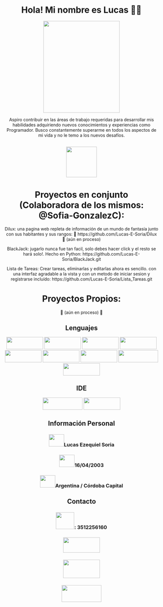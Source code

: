 <h1 align="center">Hola! Mi nombre es Lucas 👋🏻</h1>
<p align="center"><img src="https://github.com/Lucas-E-Soria/Lucas-E-Soria/assets/136083264/c41f5724-4488-4674-84f3-dd04c40c8008" width="250px" height="300px"></p>
<p align="center">Aspiro contribuir en las áreas de trabajo requeridas para desarrollar mis habilidades adquiriendo nuevos conocimientos y experiencias como Programador. Busco constantemente superarme en todos los aspectos de mi vida y no le temo a los nuevos desafíos.</p>

<h2 align="center"><a href="https://github.com/Lucas-E-Soria/Lucas-E-Soria/files/13300251/CV.Lucas.pdf" target="_blank"><img src="https://github.com/Lucas-E-Soria/Lucas-E-Soria/assets/136083264/f95a370f-13d9-44e2-a1d7-37d49ca90238" widht="100px" height="100px"></a></h2>
  
<h1 align="center">Proyectos en conjunto (Colaboradora de los mismos: @Sofia-GonzalezC):</h1>
<p align="center">Dilux: una pagina web repleta de información de un mundo de fantasía junto con sus habitantes y sus rangos: 🚧 https://github.com/Lucas-E-Soria/Dilux 🚧 (aún en proceso)</p>
<p align="center">BlackJack: jugarlo nunca fue tan facil, solo debes hacer click y el resto se hará solo!. Hecho en Python: https://github.com/Lucas-E-Soria/BlackJack.git</p>
<p align="center">Lista de Tareas: Crear tareas, eliminarlas y editarlas ahora es sencillo. con una interfaz agradable a la vista y con un metodo de iniciar sesion y registrarse incluído: https://github.com/Lucas-E-Soria/Lista_Tareas.git
</p>
<h1 align="center">Proyectos Propios:</h1>
<p align="center">🚧 (aún en proceso) 🚧</p>

<h2 align="center">Lenguajes</h2>
<p align="center"><img src="https://img.shields.io/badge/HTML5-E34F26?style=for-the-badge&logo=html5&logoColor=white" width="120px" height="40px">
<img src="https://img.shields.io/badge/JavaScript-323330?style=for-the-badge&logo=javascript&logoColor=F7DF1E" width="120px" height="40px">
<img src="https://img.shields.io/badge/Python-FFD43B?style=for-the-badge&logo=python&logoColor=blue" width="120px" height="40px">
<img src="https://img.shields.io/badge/Django-092E20?style=for-the-badge&logo=django&logoColor=green" width="120px" height="40px">
<img src="https://img.shields.io/badge/React-20232A?style=for-the-badge&logo=react&logoColor=61DAFB" width="120px" height="40px">
<img src="https://img.shields.io/badge/next%20js-000000?style=for-the-badge&logo=nextdotjs&logoColor=white" width="120px" height="40px">
<img src="https://img.shields.io/badge/Sqlite-003B57?style=for-the-badge&logo=sqlite&logoColor=white" width="120px" height="40px">
<img src="https://img.shields.io/badge/Microsoft%20SQL%20Server-CC2927?style=for-the-badge&logo=microsoft%20sql%20server&logoColor=white" width="130px" height="40px"><img src="https://img.shields.io/badge/Postman-FF6C37?style=for-the-badge&logo=Postman&logoColor=white" width="120px" height="40px"></p>

<h2 align="center">IDE</h2>
<p align="center"><img src="https://img.shields.io/badge/Visual_Studio_Code-0078D4?style=for-the-badge&logo=visual%20studio%20code&logoColor=white" width="130px" height="40px">
<img src="https://img.shields.io/badge/PyCharm-000000.svg?&style=for-the-badge&logo=PyCharm&logoColor=white" width="120px" height="40px"></p>

<h2 align="center">Información Personal</h2>
<h3 align="center"><img src="https://github.com/Lucas-E-Soria/Lucas-E-Soria/assets/136083264/7db829e7-df98-49c1-9790-461b0514ee52" width="50px" height="40px">Lucas Ezequiel Soria</h3>
<h3 align="center"><img src="https://github.com/Lucas-E-Soria/Lucas-E-Soria/assets/136083264/be38eb57-d3fd-419a-972f-556b5a8f5d89" width="50px" height="40px">16/04/2003</h3>
<h3 align="center"><img src="https://github.com/Lucas-E-Soria/Lucas-E-Soria/assets/136083264/75f67682-d64b-49bb-b572-5dd3fba28a5f" width="50px" height="40px">Argentina / Córdoba Capital</h3>

<h2 align="center">Contacto</h2>
<h3 align="center"><img src="https://github.com/Lucas-E-Soria/Lucas-E-Soria/assets/136083264/e048d86f-b486-4368-a0d9-e4d2f617a1f2" width="60px" height="55px">: 3512256160</h3>
<h3 align="center"><a href="mailto:azola751@gmail.com" target="_blank"><img src="https://img.shields.io/badge/Gmail-D14836?style=for-the-badge&logo=gmail&logoColor=white" width="120px" height="50px"></a></h3>
<h3 align="center"><a href="https://www.linkedin.com/in/lucassoria/" target="_blank"><img src="https://github.com/Lucas-E-Soria/Lucas-E-Soria/assets/136083264/92a44dcc-4093-4584-a3f0-d48d9d2e1f91" width="120px" height="60px"></a></h3>
<h3 align="center"><a href="https://api.whatsapp.com/send?phone=5493512256160&text=¡Hola!" target="_blank"><img src="https://img.shields.io/badge/WhatsApp-25D366?style=for-the-badge&logo=whatsapp&logoColor=white" width="130px" height="55px"></a></h3>

